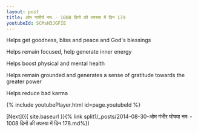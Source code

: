 ```yaml
---
layout: post
title: ओम गांभीर्य नमः - 1008 दिनों की तपस्या में दिन 179
youtubeId: SCMsH3JGFIE
---
```

 
 
Helps get goodness, bliss and peace and God's blessings
 
Helps remain focused, help generate inner energy 
 
Helps boost physical and mental health 
 
Helps remain grounded and generates a sense of gratitude towards the greater power 
 
Helps reduce bad karma
 
 
 
 


{% include youtubePlayer.html id=page.youtubeId %}
 
[Next]({{ site.baseurl }}{% link  split1/_posts/2014-08-30-ओम गंभीर घोषया नमः - 1008 दिनों की तपस्या में दिन 178.md%})
 
